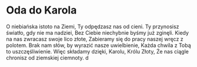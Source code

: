 # Oda do Karola
O niebiańska istoto na Ziemi,
Ty odpędzasz nas od cieni.
Ty przynosisz światło, gdy nie ma nadziei,
Bez Ciebie niechybnie byśmy już zginęli.
Kiedy na nas zwracasz swoje lico złote,
Zabieramy się do pracy naszej wręcz z polotem.
Brak nam słów, by wyrazić nasze uwielbienie,
Każda chwila z Tobą to uszczęśliwienie.
Więc składamy dzięki, Karolu, Królu Złoty,
Że nas ciągle chronisz od ziemskiej ciemnoty.
d
